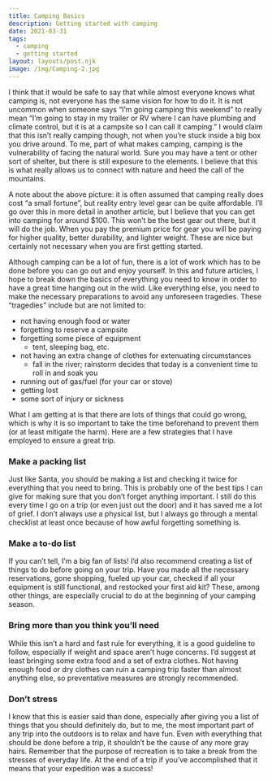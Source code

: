 ```yaml
---
title: Camping Basics
description: Getting started with camping
date: 2021-03-31
tags:
  - camping
  - getting started
layout: layouts/post.njk
image: /img/Camping-2.jpg
---
```


I think that it would be safe to say that while almost everyone knows what camping is, not everyone has the same vision for how to do it. It is not uncommon when someone says “I’m going camping this weekend” to really mean “I’m going to stay in my trailer or RV where I can have plumbing and climate control, but it is at a campsite so I can call it camping.” I would claim that this isn’t really camping though, not when you’re stuck inside a big box you drive around. To me, part of what makes camping, camping is the vulnerability of facing the natural world. Sure you may have a tent or other sort of shelter, but there is still exposure to the elements. I believe that this is what really allows us to connect with nature and heed the call of the mountains.

A note about the above picture: it is often assumed that camping really does cost “a small fortune”, but reality entry level gear can be quite affordable. I’ll go over this in more detail in another article, but I believe that you can get into camping for around $100. This won’t be the best gear out there, but it will do the job. When you pay the premium price for gear you will be paying for higher quality, better durability, and lighter weight. These are nice but certainly not necessary when you are first getting started.

Although camping can be a lot of fun, there is a lot of work which has to be done before you can go out and enjoy yourself. In this and future articles, I hope to break down the basics of everything you need to know in order to have a great time hanging out in the wild. Like everything else, you need to make the necessary preparations to avoid any unforeseen tragedies. These “tragedies” include but are not limited to:

- not having enough food or water
- forgetting to reserve a campsite
- forgetting some piece of equipment
  - tent, sleeping bag, etc.
- not having an extra change of clothes for extenuating circumstances
  - fall in the river; rainstorm decides that today is a convenient time to roll in and soak you
- running out of gas/fuel (for your car or stove)
- getting lost
- some sort of injury or sickness

What I am getting at is that there are lots of things that could go wrong, which is why it is so important to take the time beforehand to prevent them (or at least mitigate the harm). Here are a few strategies that I have employed to ensure a great trip.

### Make a packing list

Just like Santa, you should be making a list and checking it twice for everything that you need to bring. This is probably one of the best tips I can give for making sure that you don’t forget anything important. I still do this every time I go on a trip (or even just out the door) and it has saved me a lot of grief. I don’t always use a physical list, but I always go through a mental checklist at least once because of how awful forgetting something is.

### Make a to-do list

If you can’t tell, I’m a big fan of lists! I’d also recommend creating a list of things to do before going on your trip. Have you made all the necessary reservations, gone shopping, fueled up your car, checked if all your equipment is still functional, and restocked your first aid kit? These, among other things, are especially crucial to do at the beginning of your camping season.

### Bring more than you think you’ll need

While this isn’t a hard and fast rule for everything, it is a good guideline to follow, especially if weight and space aren’t huge concerns. I’d suggest at least bringing some extra food and a set of extra clothes. Not having enough food or dry clothes can ruin a camping trip faster than almost anything else, so preventative measures are strongly recommended.

### Don’t stress

I know that this is easier said than done, especially after giving you a list of things that you should definitely do, but to me, the most important part of any trip into the outdoors is to relax and have fun. Even with everything that should be done before a trip, it shouldn’t be the cause of any more gray hairs. Remember that the purpose of recreation is to take a break from the stresses of everyday life. At the end of a trip if you’ve accomplished that it means that your expedition was a success!
